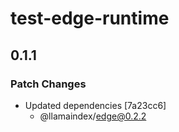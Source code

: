 # test-edge-runtime

## 0.1.1

### Patch Changes

- Updated dependencies [7a23cc6]
  - @llamaindex/edge@0.2.2
